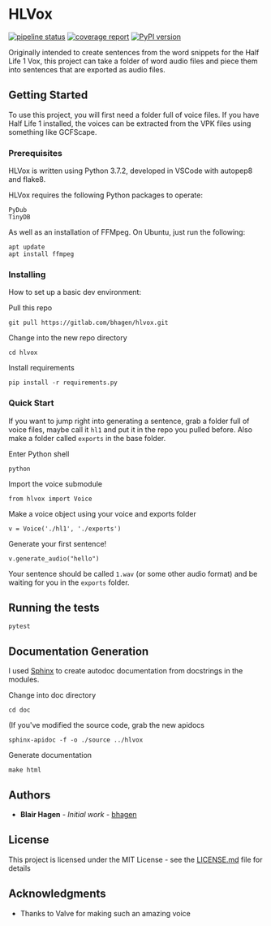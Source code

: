 # HLVox

[![pipeline status](https://gitlab.com/bhagen/hlvox/badges/master/pipeline.svg)](https://gitlab.com/bhagen/hlvox/commits/master)
[![coverage report](https://gitlab.com/bhagen/hlvox/badges/master/coverage.svg)](https://gitlab.com/bhagen/hlvox/commits/master)
[![PyPI version](https://badge.fury.io/py/hlvox.svg)](https://badge.fury.io/py/hlvox)

Originally intended to create sentences from the word snippets for the 
Half Life 1 Vox, this project can take a folder of word audio files and piece 
them into sentences that are exported as audio files.

## Getting Started

To use this project, you will first need a folder full of voice files.
If you have Half Life 1 installed, the voices can be extracted from the VPK 
files using something like GCFScape.

### Prerequisites

HLVox is written using Python 3.7.2, developed in VSCode with autopep8 
and flake8.

HLVox requires the following Python packages to operate:

```
PyDub
TinyDB
```

As well as an installation of FFMpeg. On Ubuntu, just run the following:

```
apt update
apt install ffmpeg
```

### Installing

How to set up a basic dev environment:

Pull this repo

```
git pull https://gitlab.com/bhagen/hlvox.git
```

Change into the new repo directory

```
cd hlvox
```

Install requirements
```
pip install -r requirements.py
```

### Quick Start

If you want to jump right into generating a sentence, grab a folder full
of voice files, maybe call it `hl1` and put it in the repo you pulled before. 
Also make a folder called `exports` in the base folder.

Enter Python shell
```
python
```

Import the voice submodule
```
from hlvox import Voice
```

Make a voice object using your voice and exports folder
```
v = Voice('./hl1', './exports')
```

Generate your first sentence!
```
v.generate_audio("hello")
```

Your sentence should be called `1.wav` (or some other audio format) and be
waiting for you in the `exports` folder.


## Running the tests

```
pytest
```

## Documentation Generation

I used [Sphinx](http://www.sphinx-doc.org) to create autodoc documentation
from docstrings in the modules.

Change into doc directory
```
cd doc
```

(If you've modified the source code, grab the new apidocs
```
sphinx-apidoc -f -o ./source ../hlvox
```


Generate documentation
```
make html
```


## Authors

* **Blair Hagen** - *Initial work* - [bhagen](https://github.com/bhagen)


## License

This project is licensed under the MIT License - see the [LICENSE.md](LICENSE.md) file for details

## Acknowledgments

* Thanks to Valve for making such an amazing voice
